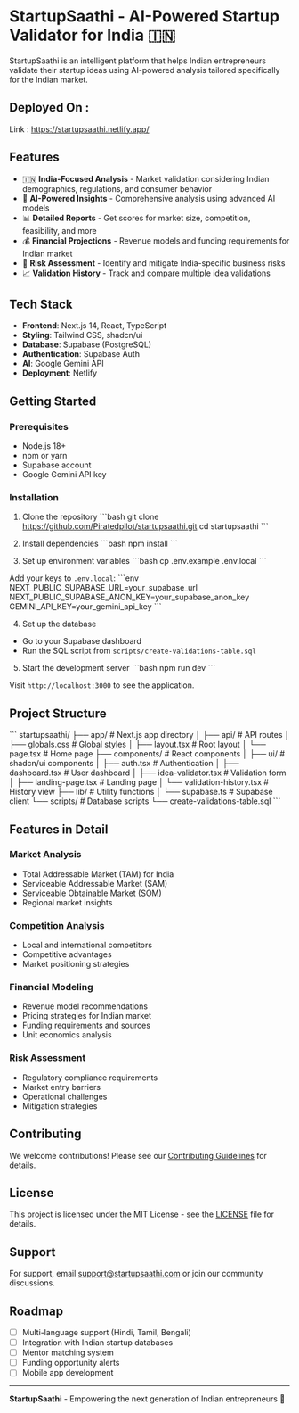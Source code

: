 # StartupSaathi - AI-Powered Startup Validator for India 🇮🇳

StartupSaathi is an intelligent platform that helps Indian entrepreneurs validate their startup ideas using AI-powered analysis tailored specifically for the Indian market.

## Deployed On :

Link : https://startupsaathi.netlify.app/

## Features

- 🇮🇳 **India-Focused Analysis** - Market validation considering Indian demographics, regulations, and consumer behavior
- 🤖 **AI-Powered Insights** - Comprehensive analysis using advanced AI models
- 📊 **Detailed Reports** - Get scores for market size, competition, feasibility, and more
- 💰 **Financial Projections** - Revenue models and funding requirements for Indian market
- 🎯 **Risk Assessment** - Identify and mitigate India-specific business risks
- 📈 **Validation History** - Track and compare multiple idea validations

## Tech Stack

- **Frontend**: Next.js 14, React, TypeScript
- **Styling**: Tailwind CSS, shadcn/ui
- **Database**: Supabase (PostgreSQL)
- **Authentication**: Supabase Auth
- **AI**: Google Gemini API
- **Deployment**: Netlify

## Getting Started

### Prerequisites

- Node.js 18+ 
- npm or yarn
- Supabase account
- Google Gemini API key

### Installation

1. Clone the repository
\`\`\`bash
git clone https://github.com/Piratedpilot/startupsaathi.git
cd startupsaathi
\`\`\`

2. Install dependencies
\`\`\`bash
npm install
\`\`\`

3. Set up environment variables
\`\`\`bash
cp .env.example .env.local
\`\`\`

Add your keys to `.env.local`:
\`\`\`env
NEXT_PUBLIC_SUPABASE_URL=your_supabase_url
NEXT_PUBLIC_SUPABASE_ANON_KEY=your_supabase_anon_key
GEMINI_API_KEY=your_gemini_api_key
\`\`\`

4. Set up the database
- Go to your Supabase dashboard
- Run the SQL script from `scripts/create-validations-table.sql`

5. Start the development server
\`\`\`bash
npm run dev
\`\`\`

Visit `http://localhost:3000` to see the application.

## Project Structure

\`\`\`
startupsaathi/
├── app/                    # Next.js app directory
│   ├── api/               # API routes
│   ├── globals.css        # Global styles
│   ├── layout.tsx         # Root layout
│   └── page.tsx          # Home page
├── components/            # React components
│   ├── ui/               # shadcn/ui components
│   ├── auth.tsx          # Authentication
│   ├── dashboard.tsx     # User dashboard
│   ├── idea-validator.tsx # Validation form
│   ├── landing-page.tsx  # Landing page
│   └── validation-history.tsx # History view
├── lib/                  # Utility functions
│   └── supabase.ts      # Supabase client
└── scripts/             # Database scripts
    └── create-validations-table.sql
\`\`\`

## Features in Detail

### Market Analysis
- Total Addressable Market (TAM) for India
- Serviceable Addressable Market (SAM)
- Serviceable Obtainable Market (SOM)
- Regional market insights

### Competition Analysis
- Local and international competitors
- Competitive advantages
- Market positioning strategies

### Financial Modeling
- Revenue model recommendations
- Pricing strategies for Indian market
- Funding requirements and sources
- Unit economics analysis

### Risk Assessment
- Regulatory compliance requirements
- Market entry barriers
- Operational challenges
- Mitigation strategies

## Contributing

We welcome contributions! Please see our [Contributing Guidelines](CONTRIBUTING.md) for details.

## License

This project is licensed under the MIT License - see the [LICENSE](LICENSE) file for details.

## Support

For support, email support@startupsaathi.com or join our community discussions.

## Roadmap

- [ ] Multi-language support (Hindi, Tamil, Bengali)
- [ ] Integration with Indian startup databases
- [ ] Mentor matching system
- [ ] Funding opportunity alerts
- [ ] Mobile app development

---

**StartupSaathi** - Empowering the next generation of Indian entrepreneurs 🚀
